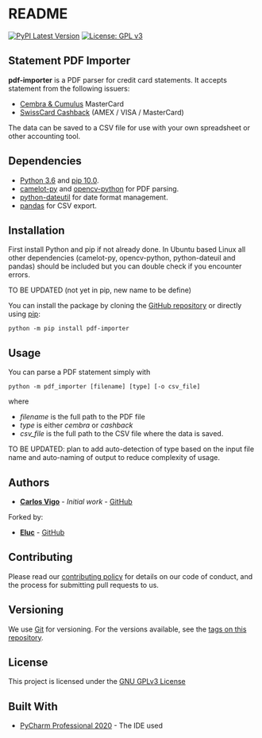 # README

[![PyPI Latest Version](https://badge.fury.io/py/pdf-importer.svg)](https://badge.fury.io/py/pdf-importer)
[![License: GPL v3](https://img.shields.io/badge/License-GPLv3-blue.svg)](https://www.gnu.org/licenses/gpl-3.0)

## Statement PDF Importer

**pdf-importer** is a PDF parser for credit card statements.
It accepts statement from the following issuers:

 - [Cembra & Cumulus](https://www.cembra.ch/en/cards/cembra-mastercard/) MasterCard
 - [SwissCard Cashback](https://www.swisscard.ch/en/private-customers/products) (AMEX / VISA / MasterCard)

The data can be saved to a CSV file for use with your own spreadsheet or other accounting tool.

## Dependencies

 - [Python 3.6](https://www.python.org/downloads/release/python-360/) and [pip 10.0](https://pip.pypa.io/en/stable/).
 - [camelot-py](https://camelot-py.readthedocs.io/en/master/) and
   [opencv-python](https://github.com/opencv/opencv-python) for PDF parsing.
 - [python-dateutil](https://dateutil.readthedocs.io/en/stable/) for date format management.
 - [pandas](https://pandas.pydata.org/) for CSV export.

## Installation

First install Python and pip if not already done. In Ubuntu based Linux all other dependencies (camelot-py, opencv-python, python-dateuil and pandas) should be included but you can double check if you encounter errors.

TO BE UPDATED (not yet in pip, new name to be define)

You can install the package by cloning the [GitHub repository](https://github.com/ElucGeek/SwissCreditCardsPDFtoCSV) or directly
using [pip](https://pip.pypa.io/en/stable/):

```
python -m pip install pdf-importer
```

## Usage

You can parse a PDF statement simply with

```
python -m pdf_importer [filename] [type] [-o csv_file]
```
where 

 - *filename* is the full path to the PDF file
 - *type* is either *cembra* or *cashback*
 - *csv_file* is the full path to the CSV file where the data is saved.

TO BE UPDATED: plan to add auto-detection of type based on the input file name and auto-naming of output to reduce complexity of usage.

## Authors

* [**Carlos Vigo**](mailto:carviher1990@gmail.com?subject=[GitHub%-%pdf-importer]) - *Initial work* - 
[GitHub](https://github.com/c-vigo)

Forked by:
* [**Eluc**](https://eluc.ch) - [GitHub](https://github.com/ElucGeek)

## Contributing

Please read our [contributing policy](CONTRIBUTING.md) for details on our code of
conduct, and the process for submitting pull requests to us.

## Versioning

We use [Git](https://git-scm.com/) for versioning. For the versions available, see the 
[tags on this repository](https://gitlab.ethz.ch/exotic-matter/cw-beam/pdf-importer).

## License

This project is licensed under the [GNU GPLv3 License](LICENSE.md)

## Built With

* [PyCharm Professional 2020](https://www.jetbrains.com/pycharm//) - The IDE used
